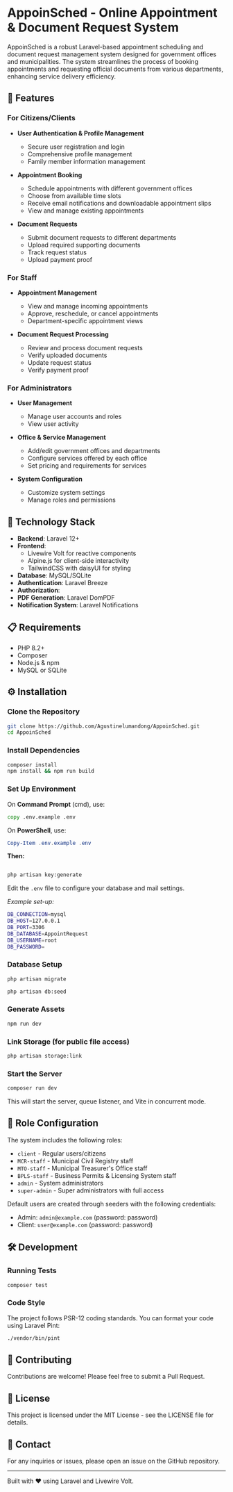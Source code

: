 # AppoinSched - Online Appointment & Document Request System

AppoinSched is a robust Laravel-based appointment scheduling and document request management system designed for government offices and municipalities. The system streamlines the process of booking appointments and requesting official documents from various departments, enhancing service delivery efficiency.

## 🌟 Features

### For Citizens/Clients

- **User Authentication & Profile Management**
  - Secure user registration and login
  - Comprehensive profile management
  - Family member information management

- **Appointment Booking**
  - Schedule appointments with different government offices
  - Choose from available time slots
  - Receive email notifications and downloadable appointment slips
  - View and manage existing appointments

- **Document Requests**
  - Submit document requests to different departments
  - Upload required supporting documents
  - Track request status
  - Upload payment proof

### For Staff

- **Appointment Management**
  - View and manage incoming appointments
  - Approve, reschedule, or cancel appointments
  - Department-specific appointment views

- **Document Request Processing**
  - Review and process document requests
  - Verify uploaded documents
  - Update request status
  - Verify payment proof

### For Administrators

- **User Management**
  - Manage user accounts and roles
  - View user activity

- **Office & Service Management**
  - Add/edit government offices and departments
  - Configure services offered by each office
  - Set pricing and requirements for services

- **System Configuration**
  - Customize system settings
  - Manage roles and permissions

## 🚀 Technology Stack

- **Backend**: Laravel 12+
- **Frontend**:
  - Livewire Volt for reactive components
  - Alpine.js for client-side interactivity
  - TailwindCSS with daisyUI for styling
- **Database**: MySQL/SQLite
- **Authentication**: Laravel Breeze
- **Authorization**:  
- **PDF Generation**: Laravel DomPDF
- **Notification System**: Laravel Notifications

## 📋 Requirements

- PHP 8.2+
- Composer
- Node.js & npm
- MySQL or SQLite

## ⚙️ Installation

### Clone the Repository

```bash
git clone https://github.com/Agustinelumandong/AppoinSched.git
cd AppoinSched
```

### Install Dependencies

```bash
composer install
npm install && npm run build
```

### Set Up Environment

On **Command Prompt** (cmd), use:

```cmd
copy .env.example .env
```

On **PowerShell**, use:

```powershell
Copy-Item .env.example .env
```

**Then:**

```bash

php artisan key:generate
```

Edit the `.env` file to configure your database and mail settings.

*Example set-up:*

```bash
DB_CONNECTION=mysql
DB_HOST=127.0.0.1
DB_PORT=3306
DB_DATABASE=AppointRequest
DB_USERNAME=root
DB_PASSWORD=

```

### Database Setup

```bash
php artisan migrate

php artisan db:seed
```

### Generate Assets

```bash
npm run dev
```

### Link Storage (for public file access)

```bash
php artisan storage:link
```

### Start the Server

```bash
composer run dev
```

This will start the server, queue listener, and Vite in concurrent mode.

## 👥 Role Configuration

The system includes the following roles:

- `client` - Regular users/citizens
- `MCR-staff` - Municipal Civil Registry staff
- `MTO-staff` - Municipal Treasurer's Office staff
- `BPLS-staff` - Business Permits & Licensing System staff
- `admin` - System administrators
- `super-admin` - Super administrators with full access

Default users are created through seeders with the following credentials:

- Admin: `admin@example.com` (password: password)
- Client: `user@example.com` (password: password)

## 🛠️ Development

### Running Tests

```bash
composer test
```

### Code Style

The project follows PSR-12 coding standards. You can format your code using Laravel Pint:

```bash
./vendor/bin/pint
```

## 🤝 Contributing

Contributions are welcome! Please feel free to submit a Pull Request.

## 📝 License

This project is licensed under the MIT License - see the LICENSE file for details.

## 📧 Contact

For any inquiries or issues, please open an issue on the GitHub repository.

---

Built with ❤️ using Laravel and Livewire Volt.
